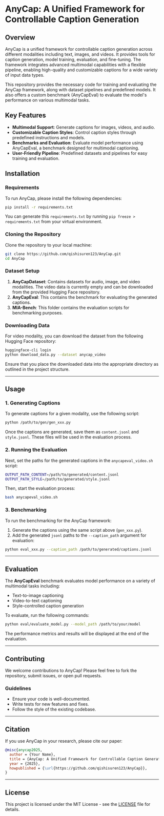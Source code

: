 # AnyCap: A Unified Framework for Controllable Caption Generation

## Overview
AnyCap is a unified framework for controllable caption generation across different modalities including text, images, and videos. It provides tools for caption generation, model training, evaluation, and fine-tuning. The framework integrates advanced multimodal capabilities with a flexible pipeline, enabling high-quality and customizable captions for a wide variety of input data types.

This repository provides the necessary code for training and evaluating the AnyCap framework, along with dataset pipelines and predefined models. It also offers a custom benchmark (AnyCapEval) to evaluate the model's performance on various multimodal tasks.

## Key Features
- **Multimodal Support**: Generate captions for images, videos, and audio.
- **Customizable Caption Styles**: Control caption styles through predefined instructions and models.
- **Benchmarks and Evaluation**: Evaluate model performance using AnyCapEval, a benchmark designed for multimodal captioning.
- **User-Friendly Pipeline**: Predefined datasets and pipelines for easy training and evaluation.
  
## Installation

### Requirements
To run AnyCap, please install the following dependencies:

```bash
pip install -r requirements.txt
```

You can generate this `requirements.txt` by running `pip freeze > requirements.txt` from your virtual environment.

### Cloning the Repository

Clone the repository to your local machine:

```bash
git clone https://github.com/qishisuren123/AnyCap.git
cd AnyCap
```

### Dataset Setup

1. **AnyCapDataset**: Contains datasets for audio, image, and video modalities. The video data is currently empty and can be downloaded from the provided Hugging Face repository.
2. **AnyCapEval**: This contains the benchmark for evaluating the generated captions.
3. **MIA-Bench**: This folder contains the evaluation scripts for benchmarking purposes.

### Downloading Data

For video modality, you can download the dataset from the following Hugging Face repository:

```bash
huggingface-cli login
python download_data.py --dataset anycap_video
```

Ensure that you place the downloaded data into the appropriate directory as outlined in the project structure.

---

## Usage

### 1. Generating Captions

To generate captions for a given modality, use the following script:

```bash
python /path/to/gen/gen_xxx.py
```

Once the captions are generated, save them as `content.jsonl` and `style.jsonl`. These files will be used in the evaluation process.

### 2. Running the Evaluation

Next, set the paths for the generated captions in the `anycapeval_video.sh` script:

```bash
OUTPUT_PATH_CONTENT=/path/to/generated/content.jsonl
OUTPUT_PATH_STYLE=/path/to/generated/style.jsonl
```

Then, start the evaluation process:

```bash
bash anycapeval_video.sh
```

### 3. Benchmarking

To run the benchmarking for the AnyCap framework:

1. Generate the captions using the same script above (`gen_xxx.py`).
2. Add the generated `jsonl` paths to the `--caption_path` argument for evaluation:

```bash
python eval_xxx.py --caption_path /path/to/generated/captions.jsonl
```

---

## Evaluation

The **AnyCapEval** benchmark evaluates model performance on a variety of multimodal tasks including:

- Text-to-image captioning
- Video-to-text captioning
- Style-controlled caption generation

To evaluate, run the following commands:

```bash
python eval/evaluate_model.py --model_path /path/to/your/model
```

The performance metrics and results will be displayed at the end of the evaluation.

---

## Contributing

We welcome contributions to AnyCap! Please feel free to fork the repository, submit issues, or open pull requests.

### Guidelines

- Ensure your code is well-documented.
- Write tests for new features and fixes.
- Follow the style of the existing codebase.

---

## Citation

If you use AnyCap in your research, please cite our paper:

```bibtex
@misc{anycap2025,
  author = {Your Name},
  title = {AnyCap: A Unified Framework for Controllable Caption Generation},
  year = {2025},
  howpublished = {\url{https://github.com/qishisuren123/AnyCap}},
}
```

---

## License

This project is licensed under the MIT License - see the [LICENSE](LICENSE) file for details.

